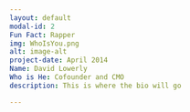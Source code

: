 ```yaml
---
layout: default
modal-id: 2
Fun Fact: Rapper
img: WhoIsYou.png
alt: image-alt
project-date: April 2014
Name: David Lowerly
Who is He: Cofounder and CMO
description: This is where the bio will go

---
```

